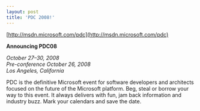 ```yaml
---
layout: post  
title: 'PDC 2008!'
---
```

[http://msdn.microsoft.com/pdc](http://msdn.microsoft.com/pdc)

**Announcing PDC08**

_October 27–30, 2008   
Pre-conference October 26, 2008   
Los Angeles, California_

PDC is the definitive Microsoft event for software developers and architects focused on the future of the Microsoft platform. Beg, steal or borrow your way to this event. It always delivers with fun, jam back information and industry buzz. Mark your calendars and save the date.
